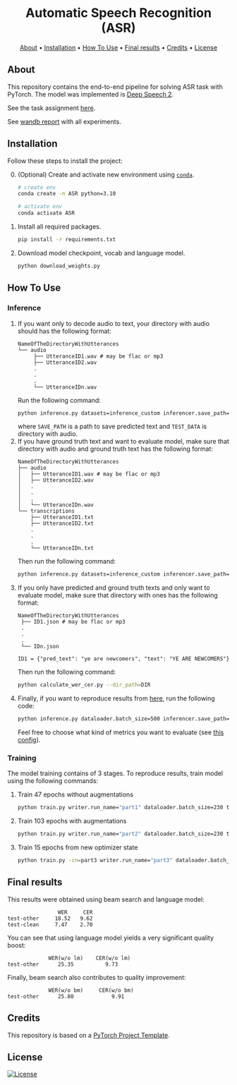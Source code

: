 <h1 align="center">Automatic Speech Recognition (ASR)</h1>

<p align="center">
  <a href="#about">About</a> •
  <a href="#installation">Installation</a> •
  <a href="#how-to-use">How To Use</a> •
   <a href="#final-results">Final results</a> •
  <a href="#credits">Credits</a> •
  <a href="#license">License</a>
</p>

## About

This repository contains the end-to-end pipeline for solving ASR task with PyTorch. The model was implemented is [Deep Speech 2](https://arxiv.org/pdf/1512.02595).

See the task assignment [here](https://github.com/markovka17/dla/tree/2024/hw1_asr).

See [wandb report](https://wandb.ai/free001style/ASR/reports/Report-of-ASR--Vmlldzo5NDc2NDAw) with all experiments.

## Installation

Follow these steps to install the project:

0. (Optional) Create and activate new environment
   using [`conda`](https://conda.io/projects/conda/en/latest/user-guide/getting-started.html).

   ```bash
   # create env
   conda create -n ASR python=3.10

   # activate env
   conda activate ASR
   ```

1. Install all required packages.

   ```bash
   pip install -r requirements.txt
   ```
2. Download model checkpoint, vocab and language model.

   ```bash
   python download_weights.py
   ```

## How To Use

### Inference

1) If you want only to decode audio to text, your directory with audio should has the following format:
   ```
   NameOfTheDirectoryWithUtterances
   └── audio
        ├── UtteranceID1.wav # may be flac or mp3
        ├── UtteranceID2.wav
        .
        .
        .
        └── UtteranceIDn.wav
   ```
   Run the following command:
   ```bash
   python inference.py datasets=inference_custom inferencer.save_path=SAVE_PATH datasets.test.audio_dir=TEST_DATA/audio
   ```
   where `SAVE_PATH` is a path to save predicted text and `TEST_DATA` is directory with audio.
2) If you have ground truth text and want to evaluate model, make sure that directory with audio and ground truth text has the following format:
   ```
   NameOfTheDirectoryWithUtterances
   ├── audio
   │   ├── UtteranceID1.wav # may be flac or mp3
   │   ├── UtteranceID2.wav
   │   .
   │   .
   │   .
   │   └── UtteranceIDn.wav
   └── transcriptions
       ├── UtteranceID1.txt
       ├── UtteranceID2.txt
       .
       .
       .
       └── UtteranceIDn.txt
   ```
   Then run the following command:
   ```bash
   python inference.py datasets=inference_custom inferencer.save_path=SAVE_PATH datasets.test.audio_dir=TEST_DATA/audio datasets.test.transcription_dir=TEST_DATA/transcriptions
   ```
3) If you only have predicted and ground truth texts and only want to evaluate model, make sure that directory with ones has the following format:
   ```
   NameOfTheDirectoryWithUtterances
    ├── ID1.json # may be flac or mp3
    .
    .
    .
    └── IDn.json

   ID1 = {"pred_text": "ye are newcomers", "text": "YE ARE NEWCOMERS"}
   ```
   Then run the following command:
   ```bash
   python calculate_wer_cer.py --dir_path=DIR
   ```
4) Finally, if you want to reproduce results from [here](#final-results), run the following code:
   ```bash
   python inference.py dataloader.batch_size=500 inferencer.save_path=SAVE_PATH datasets.test.part="test-other"
   ```
   Feel free to choose what kind of metrics you want to evaluate (see [this config](src/configs/metrics/inference.yaml)).

### Training

The model training contains of 3 stages. To reproduce results, train model using the following commands:

1. Train 47 epochs without augmentations

   ```bash
   python train.py writer.run_name="part1" dataloader.batch_size=230 transforms=example_only_instance trainer.early_stop=47
   ```

2. Train 103 epochs with augmentations

   ```bash
   python train.py writer.run_name="part2" dataloader.batch_size=230 trainer.resume_from=part1/model_best.pth datasets.val.part=test-other
   ```

3. Train 15 epochs from new optimizer state

   ```bash
   python train.py -cn=part3 writer.run_name="part3" dataloader.batch_size=230 datasets.val.part=test-other
   ```

## Final results

This results were obtained using beam search and language model:

```angular2html
                WER     CER
test-other     18.52   9.62
test-clean     7.47    2.70
```

You can see that using language model yields a very significant quality boost:

```angular2html
             WER(w/o lm)    CER(w/o lm)
test-other      25.35          9.73
```

Finally, beam search also contributes to quality improvement:

```angular2html
             WER(w/o bm)     CER(w/o bm)
test-other      25.80            9.91
```

## Credits

This repository is based on a [PyTorch Project Template](https://github.com/Blinorot/pytorch_project_template).

## License

[![License](https://img.shields.io/badge/license-MIT-blue.svg)](LICENSE)
